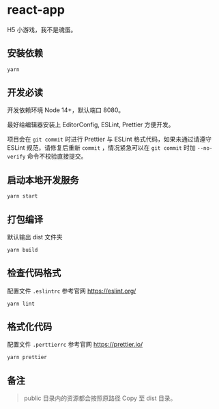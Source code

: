 # react-app

H5 小游戏，我不是魂蛋。

## 安装依赖

```bash
yarn
```

## 开发必读

开发依赖环境 Node 14+，默认端口 8080。

最好给编辑器安装上 EditorConfig, ESLint, Prettier 方便开发。

项目会在 `git commit` 时进行 Prettier 与 ESLint 格式代码，如果未通过请遵守 ESLint 规范，请修复后重新 `commit` ，情况紧急可以在 `git commit` 时加 `--no-verify` 命令不校验直接提交。

## 启动本地开发服务

```bash
yarn start
```

## 打包编译

默认输出 dist 文件夹

```bash
yarn build
```

## 检查代码格式

配置文件 `.eslintrc` 参考官网 https://eslint.org/

```bash
yarn lint
```

## 格式化代码

配置文件 `.perttierrc` 参考官网 https://prettier.io/

```bash
yarn prettier
```

## 备注

> public 目录内的资源都会按照原路径 Copy 至 dist 目录。
